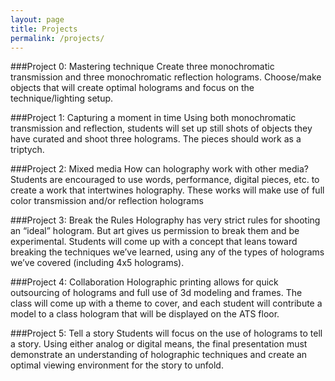 ```yaml
---
layout: page
title: Projects
permalink: /projects/
---
```



###Project 0: Mastering technique
Create three monochromatic transmission and three monochromatic reflection holograms. Choose/make objects that will create optimal holograms and focus on the technique/lighting setup.

###Project 1: Capturing a moment in time
Using both monochromatic transmission and reflection, students will set up still shots of objects they have curated and shoot three holograms. The pieces should work as a triptych.

###Project 2: Mixed media
How can holography work with other media? Students are encouraged to use words, performance, digital pieces, etc. to create a work that intertwines holography. These works will make use of full color transmission and/or reflection holograms

###Project 3: Break the Rules
Holography has very strict rules for shooting an “ideal” hologram. But art gives us permission to break them and be experimental. Students will come up with a concept that leans toward breaking the techniques we’ve learned, using any of the types of holograms we’ve covered (including 4x5 holograms).

###Project 4: Collaboration
Holographic printing allows for quick outsourcing of holograms and full use of 3d modeling and frames. The class will come up with a theme to cover, and each student will contribute a model to a class hologram that will be displayed on the ATS floor.

###Project 5: Tell a story
Students will focus on the use of holograms to tell a story. Using either analog or digital means, the final presentation must demonstrate an understanding of holographic techniques and create an optimal viewing environment for the story to unfold.
